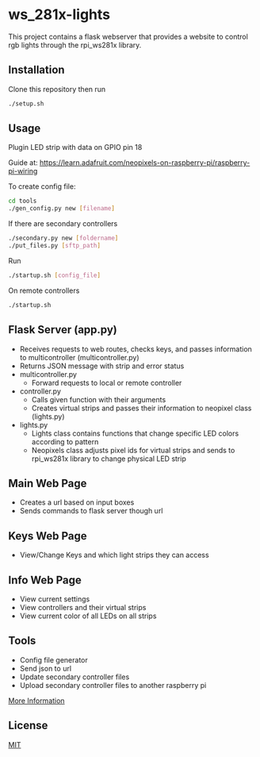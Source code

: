 # ws_281x-lights

This project contains a flask webserver that provides a website to control rgb lights through the rpi_ws281x library.

## Installation

Clone this repository then run
```bash
./setup.sh
```

## Usage

Plugin LED strip with data on GPIO pin 18

Guide at: https://learn.adafruit.com/neopixels-on-raspberry-pi/raspberry-pi-wiring

To create config file:
```bash
cd tools
./gen_config.py new [filename]
```

If there are secondary controllers
```bash
./secondary.py new [foldername]
./put_files.py [sftp_path]
```

Run
```bash
./startup.sh [config_file]
```

On remote controllers
```bash
./startup.sh
```

## Flask Server (app.py)

* Receives requests to web routes, checks keys, and passes information to multicontroller (multicontroller.py)
* Returns JSON message with strip and error status
* multicontroller.py
    * Forward requests to local or remote controller
* controller.py
    * Calls given function with their arguments
    * Creates virtual strips and passes their information to neopixel class (lights.py)
* lights.py
    * Lights class contains functions that change specific LED colors according to pattern
    * Neopixels class adjusts pixel ids for virtual strips and sends to rpi_ws281x library to change 
      physical LED strip


## Main Web Page

* Creates a url based on input boxes
* Sends commands to flask server though url

## Keys Web Page

* View/Change Keys and which light strips they can access

## Info Web Page

* View current settings
* View controllers and their virtual strips
* View current color of all LEDs on all strips

## Tools

* Config file generator
* Send json to url
* Update secondary controller files
* Upload secondary controller files to another raspberry pi

[More Information](tools/README.md)


## License
[MIT](https://choosealicense.com/licenses/mit/)
